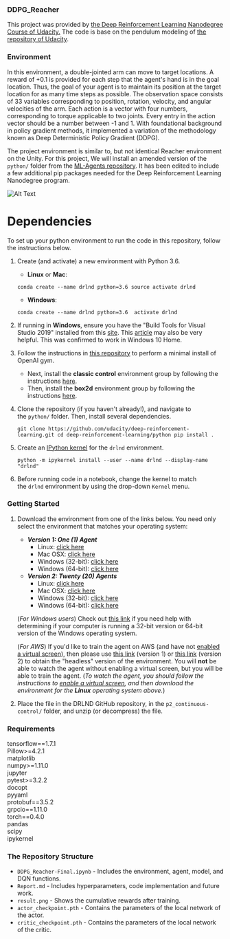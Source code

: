 ### DDPG_Reacher
This project was provided by [the Deep Reinforcement Learning Nanodegree Course of Udacity.](https://www.udacity.com/course/deep-reinforcement-learning-nanodegree--nd893) The code is base on the pendulum modeling of [the repository of Udacity](https://github.com/udacity/deep-reinforcement-learning/tree/master/ddpg-pendulum).
### Environment
In this environment, a double-jointed arm can move to target locations. A reward of +0.1 is provided for each step that the agent's hand is in the goal location. Thus, the goal of your agent is to maintain its position at the target location for as many time steps as possible.
The observation space consists of 33 variables corresponding to position, rotation, velocity, and angular velocities of the arm. Each action is a vector with four numbers, corresponding to torque applicable to two joints. Every entry in the action vector should be a number between -1 and 1.
With foundational background in policy gradient methods, it implemented a variation of the methodology known as Deep Deterministic Policy Gradient (DDPG).

The project environment is similar to, but not identical Reacher environment on the Unity. For this project, We will install an amended version of the `python/` folder from the [ML-Agents repository](https://github.com/Unity-Technologies/ml-agents).  It has been edited to include a few additional pip packages needed for the Deep Reinforcement Learning Nanodegree program.<br/>

![Alt Text](https://video.udacity-data.com/topher/2018/June/5b1ea778_reacher/reacher.gif)

# Dependencies 

To set up your python environment to run the code in this repository, follow the instructions below.

1. Create (and activate) a new environment with Python 3.6.
    - **Linux** or **Mac**:
    
    `conda create --name drlnd python=3.6
    source activate drlnd`
    
    - **Windows**:
    
    `conda create --name drlnd python=3.6 
    activate drlnd`
    
2. If running in **Windows**, ensure you have the "Build Tools for Visual Studio 2019" installed from this [site](https://visualstudio.microsoft.com/downloads/). This [article](https://towardsdatascience.com/how-to-install-openai-gym-in-a-windows-environment-338969e24d30) may also be very helpful. This was confirmed to work in Windows 10 Home.
3. Follow the instructions in [this repository](https://github.com/openai/gym) to perform a minimal install of OpenAI gym.
    - Next, install the **classic control** environment group by following the instructions [here](https://github.com/openai/gym#classic-control).
    - Then, install the **box2d** environment group by following the instructions [here](https://github.com/openai/gym#box2d).
4. Clone the repository (if you haven't already!), and navigate to the `python/` folder. Then, install several dependencies.
    
    `git clone https://github.com/udacity/deep-reinforcement-learning.git
    cd deep-reinforcement-learning/python
    pip install .`
    
5. Create an [IPython kernel](http://ipython.readthedocs.io/en/stable/install/kernel_install.html) for the `drlnd` environment.
    
    `python -m ipykernel install --user --name drlnd --display-name "drlnd"`
    
6. Before running code in a notebook, change the kernel to match the `drlnd` environment by using the drop-down `Kernel` menu.

### **Getting Started**

1. Download the environment from one of the links below. You need only select the environment that matches your operating system:
    - ***Version 1: One (1) Agent***
        - Linux: [click here](https://s3-us-west-1.amazonaws.com/udacity-drlnd/P2/Reacher/one_agent/Reacher_Linux.zip)
        - Mac OSX: [click here](https://s3-us-west-1.amazonaws.com/udacity-drlnd/P2/Reacher/one_agent/Reacher.app.zip)
        - Windows (32-bit): [click here](https://s3-us-west-1.amazonaws.com/udacity-drlnd/P2/Reacher/one_agent/Reacher_Windows_x86.zip)
        - Windows (64-bit): [click here](https://s3-us-west-1.amazonaws.com/udacity-drlnd/P2/Reacher/one_agent/Reacher_Windows_x86_64.zip)
    - ***Version 2: Twenty (20) Agents***
        - Linux: [click here](https://s3-us-west-1.amazonaws.com/udacity-drlnd/P2/Reacher/Reacher_Linux.zip)
        - Mac OSX: [click here](https://s3-us-west-1.amazonaws.com/udacity-drlnd/P2/Reacher/Reacher.app.zip)
        - Windows (32-bit): [click here](https://s3-us-west-1.amazonaws.com/udacity-drlnd/P2/Reacher/Reacher_Windows_x86.zip)
        - Windows (64-bit): [click here](https://s3-us-west-1.amazonaws.com/udacity-drlnd/P2/Reacher/Reacher_Windows_x86_64.zip)
    
    (*For Windows users*) Check out [this link](https://support.microsoft.com/en-us/help/827218/how-to-determine-whether-a-computer-is-running-a-32-bit-version-or-64) if you need help with determining if your computer is running a 32-bit version or 64-bit version of the Windows operating system.
    
    (*For AWS*) If you'd like to train the agent on AWS (and have not [enabled a virtual screen](https://github.com/Unity-Technologies/ml-agents/blob/master/docs/Training-on-Amazon-Web-Service.md)), then please use [this link](https://s3-us-west-1.amazonaws.com/udacity-drlnd/P2/Reacher/one_agent/Reacher_Linux_NoVis.zip) (version 1) or [this link](https://s3-us-west-1.amazonaws.com/udacity-drlnd/P2/Reacher/Reacher_Linux_NoVis.zip) (version 2) to obtain the "headless" version of the environment. You will **not** be able to watch the agent without enabling a virtual screen, but you will be able to train the agent. (*To watch the agent, you should follow the instructions to [enable a virtual screen](https://github.com/Unity-Technologies/ml-agents/blob/master/docs/Training-on-Amazon-Web-Service.md), and then download the environment for the **Linux** operating system above.*)
    
2. Place the file in the DRLND GitHub repository, in the `p2_continuous-control/` folder, and unzip (or decompress) the file.

### Requirements
tensorflow==1.7.1<br/>
Pillow>=4.2.1<br/>
matplotlib<br/>
numpy>=1.11.0<br/>
jupyter<br/>
pytest>=3.2.2<br/>
docopt<br/>
pyyaml<br/>
protobuf==3.5.2<br/>
grpcio==1.11.0<br/>
torch==0.4.0<br/>
pandas<br/>
scipy<br/>
ipykernel<br/>

### The Repository Structure
* ``DDPG_Reacher-Final.ipynb`` - Includes the environment, agent, model, and DQN functions.<br/>
* ``Report.md`` - Includes hyperparameters, code implementation and future work.<br/>
* ``result.png`` - Shows the cumulative rewards after training.<br/>
* ``actor_checkpoint.pth`` - Contains the parameters of the local network of the actor.<br/>
* ``critic_checkpoint.pth`` - Contains the parameters of the local network of the critic.<br/>

